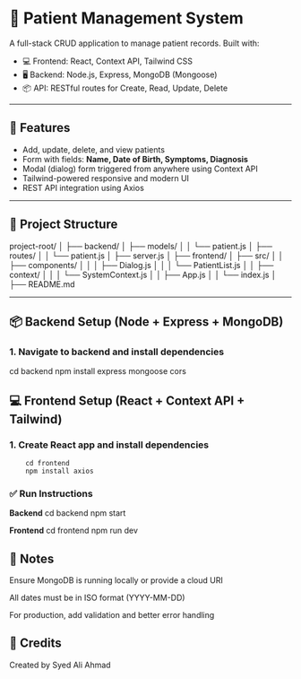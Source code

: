 # 🏥 Patient Management System

A full-stack CRUD application to manage patient records. Built with:

- 💻 Frontend: React, Context API, Tailwind CSS
- 🖥️ Backend: Node.js, Express, MongoDB (Mongoose)
- 📦 API: RESTful routes for Create, Read, Update, Delete

---

## 🚀 Features

- Add, update, delete, and view patients
- Form with fields: **Name, Date of Birth, Symptoms, Diagnosis**
- Modal (dialog) form triggered from anywhere using Context API
- Tailwind-powered responsive and modern UI
- REST API integration using Axios

---

## 📂 Project Structure
project-root/
│
├── backend/
│ ├── models/
│ │ └── patient.js
│ ├── routes/
│ │ └── patient.js
│ ├── server.js
│
├── frontend/
│ ├── src/
│ │ ├── components/
│ │ │ ├── Dialog.js
│ │ │ └── PatientList.js
│ │ ├── context/
│ │ │ └── SystemContext.js
│ │ ├── App.js
│ │ └── index.js
│
├── README.md

---

## 📦 Backend Setup (Node + Express + MongoDB)

### 1. Navigate to backend and install dependencies

cd backend
npm install express mongoose cors

## 💻 Frontend Setup (React + Context API + Tailwind)
### 1. Create React app and install dependencies
        cd frontend
        npm install axios

        
### ✅ Run Instructions

**Backend**
cd backend
npm start

**Frontend**
cd frontend
npm run dev

## 📌 Notes
Ensure MongoDB is running locally or provide a cloud URI

All dates must be in ISO format (YYYY-MM-DD)

For production, add validation and better error handling

## 🙌 Credits
Created by Syed Ali Ahmad
